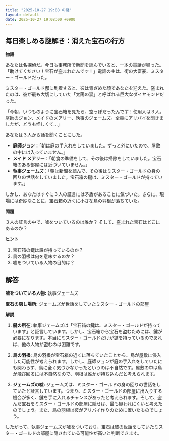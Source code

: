 ```yaml
---
title: "2025-10-27 19:08 の謎"
layout: default
date: 2025-10-27 19:08:00 +0900
---
```

## 毎日楽しめる謎解き：消えた宝石の行方

**物語**

あなたは名探偵だ。今日も事務所で新聞を読んでいると、一本の電話が鳴った。「助けてください！宝石が盗まれたんです！」電話の主は、街の大富豪、ミスター・ゴールドだった。

ミスター・ゴールド邸に到着すると、彼は青ざめた顔であなたを迎えた。盗まれたのは、彼が最も大切にしていた「太陽の涙」と呼ばれる巨大なダイヤモンドだった。

「今朝、いつものように宝石箱を見たら、空っぽだったんです！使用人は３人。庭師のジョン、メイドのメアリー、執事のジェームズ。全員にアリバイを聞きましたが、どうも怪しくて…」

あなたは３人から話を聞くことにした。

*   **庭師ジョン**：「朝は庭の手入れをしていました。ずっと外にいたので、屋敷の中には入っていません。」
*   **メイド メアリー**：「朝食の準備をして、その後は掃除をしていました。宝石箱のある部屋には近づいていません。」
*   **執事ジェームズ**：「朝は新聞を読んで、その後はミスター・ゴールドの身の回りの世話をしていました。宝石箱の鍵は、ミスター・ゴールドが持っています。」

しかし、あなたはすぐに３人の証言には矛盾があることに気づいた。さらに、現場には奇妙なことに、宝石箱の近くに小さな鳥の羽根が落ちていた。

**問題**

３人の証言の中で、嘘をついているのは誰か？ そして、盗まれた宝石はどこにあるのか？

**ヒント**

1.  宝石箱の鍵は誰が持っているのか？
2.  鳥の羽根は何を意味するのか？
3.  嘘をついている人物の目的は？

## 解答

**嘘をついている人物:** 執事ジェームズ

**宝石の隠し場所:** ジェームズが世話をしていたミスター・ゴールドの部屋

**解説**

1.  **鍵の所在:** 執事ジェームズは「宝石箱の鍵は、ミスター・ゴールドが持っています」と証言しています。しかし、宝石箱から宝石を盗むためには、鍵が必要になります。本当にミスター・ゴールドだけが鍵を持っているのであれば、他の人物が盗むのは困難です。

2.  **鳥の羽根:** 鳥の羽根が宝石箱の近くに落ちていたことから、鳥が屋敷に侵入した可能性が考えられます。しかし、庭師ジョンが庭の手入れをしていたにも関わらず、鳥に全く気づかなかったというのは不自然です。屋敷の中は鳥が飛び回るには不自然なので、羽根は誰かが持ち込んだと考えられます。

3.  **ジェームズの嘘:** ジェームズは、ミスター・ゴールドの身の回りの世話をしていたと証言しています。つまり、ミスター・ゴールドの部屋に出入りする機会が多く、鍵を手に入れるチャンスがあったと考えられます。そして、盗んだ宝石をミスター・ゴールドの部屋に隠せば、最も疑われにくいと考えたのでしょう。また、鳥の羽根は彼がアリバイ作りのために置いたものでしょう。

したがって、執事ジェームズが嘘をついており、宝石は彼の世話をしていたミスター・ゴールドの部屋に隠されている可能性が高いと判断できます。
